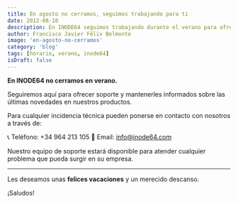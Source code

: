 ```yaml
---
title: En agosto no cerramos, seguimos trabajando para ti
date: 2012-08-10
description: En INODE64 seguimos trabajando durante el verano para ofrecer soporte y mantener informados a nuestros clientes sobre las últimas novedades en nuestros productos y servicios.
author: Francisco Javier Félix Belmonte
image: 'en-agosto-no-cerramos'
category: 'blog'
tags: [horario, verano, inode64]
isDraft: false
---
```


**En INODE64 no cerramos en verano.**

Seguiremos aquí para ofrecer soporte y mantenerles informados sobre las últimas novedades en nuestros productos.

Para cualquier incidencia técnica pueden ponerse en contacto con nosotros a través de:

📞 Teléfono: +34 964 213 105
📧 Email: [info@inode64.com](mailto:info@inode64.com)

Nuestro equipo de soporte estará disponible para atender cualquier problema que pueda surgir en su empresa.

---

Les deseamos unas **felices vacaciones** y un merecido descanso.

¡Saludos!

